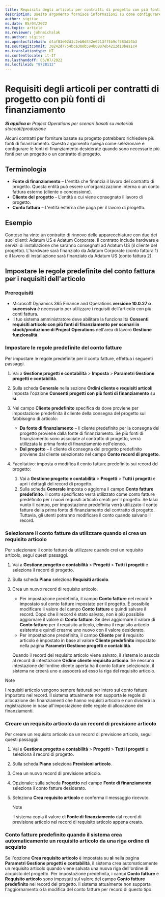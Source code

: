 ```yaml
---
title: Requisiti degli articoli per contratti di progetto con più fonti di finanziamento
description: Questo argomento fornisce informazioni su come configurare e utilizzare i requisiti degli articoli con più fonti di finanziamento.
author: sigitac
ms.date: 05/04/2022
ms.topic: article
ms.reviewer: johnmichalak
ms.author: sigitac
ms.openlocfilehash: d4af03e02d3c2eb0d442e6213ff5b9cf583d54b3
ms.sourcegitcommit: 30242d7754bca300b594b0887eb4212d10bea1c4
ms.translationtype: HT
ms.contentlocale: it-IT
ms.lasthandoff: 05/07/2022
ms.locfileid: "8728112"
---
```

# <a name="item-requirements-for-project-contracts-with-multiple-funding-sources"></a>Requisiti degli articoli per contratti di progetto con più fonti di finanziamento

_**Si applica a:** Project Operations per scenari basati su materiali stoccati/produzione_

Alcuni contratti per forniture basate su progetto potrebbero richiedere più fonti di finanziamento. Questo argomento spiega come selezionare e configurare le fonti di finanziamento desiderate quando sono necessarie più fonti per un progetto o un contratto di progetto.

## <a name="terminology"></a>Terminologia

- **Fonte di finanziamento** – L'entità che finanzia il lavoro del contratto di progetto. Questa entità può essere un'organizzazione interna o un conto fattura esterno (cliente o concessione).
- **Cliente del progetto** – L'entità a cui viene consegnato il lavoro di progetto.
- **Conto fattura** – L'entità esterna che paga per il lavoro di progetto.

## <a name="example"></a>Esempio

Contoso ha vinto un contratto di rinnovo delle apparecchiature con due dei suoi clienti: Adatum US e Adatum Corporate. Il contratto include hardware e servizi di installazione che saranno consegnati ad Adatum US (il cliente del progetto). L'hardware sarà finanziato da Adatum Corporate (conto fattura 1) e il lavoro di installazione sarà finanziato da Adatum US (conto fattura 2).

## <a name="set-up-invoice-account-defaulting-rules-for-item-requirements"></a>Impostare le regole predefinite del conto fattura per i requisiti dell'articolo

### <a name="prerequisites"></a>Prerequisiti

- Microsoft Dynamics 365 Finance and Operations **versione 10.0.27 o successiva** è necessario per utilizzare i requisiti dell'articolo con più conti fattura.
- Il tuo sistema amministratore deve abilitare la funzionalità **Consenti requisiti articolo con più fonti di finanziamento per scenari in stock/produzione di Project Operations** nell'area di lavoro **Gestione funzionalità**.

### <a name="set-up-the-invoice-account-defaulting-rules"></a>Impostare le regole predefinite del conto fatture

Per impostare le regole predefinite per il conto fatture, effettua i seguenti passaggi.

1. Vai a **Gestione progetti e contabilità** \> **Imposta** \> **Parametri Gestione progetti e contabilità**.
1. Sulla scheda **Generale** nella sezione **Ordini cliente e requisiti articoli** imposta l'opzione **Consenti progetti con più fonti di finanziamento** su **sì**.
1. Nel campo **Cliente predefinito** specifica da dove proviene per impostazione predefinita il cliente della consegna del progetto sul fabbisogno di articolo:

    - **Da fonte di finanziamento** – Il cliente predefinito per la consegna del progetto proviene dalla fonte di finanziamento. Se più fonti di finanziamento sono associate al contratto di progetto, verrà utilizzata la prima fonte di finanziamento nell'elenco.
    - **Dal progetto** – Il cliente di consegna del progetto predefinito proviene dal cliente selezionato nel campo **Conto record di progetto**.

1. Facoltativo: imposta o modifica il conto fatture predefinito sui record del progetto:

    1. Vai a **Gestione progetto e contabilità** \> **Progetti** \> **Tutti i progetti** e apri i dettagli del record di progetto.
    2. Sulla scheda **Generale** imposta o aggiorna il campo **Conto fatture predefinito**. Il conto specificato verrà utilizzato come conto fatture predefinito per i nuovi requisiti articolo creati per il progetto. Se lasci vuoto il campo, per impostazione predefinita verrà utilizzato il conto fatture della prima fonte di finanziamento del contratto di progetto. Tuttavia, gli utenti potranno modificare il conto quando salvano il record.

### <a name="select-the-invoice-account-to-use-when-you-create-an-item-requirement"></a>Selezionare il conto fatture da utilizzare quando si crea un requisito articolo

Per selezionare il conto fatture da utilizzare quando crei un requisito articolo, segui questi passaggi.

1. Vai a **Gestione progetto e contabilità** \> **Progetti** \> **Tutti i progetti** e seleziona il record di progetto.
1. Sulla scheda **Piano** seleziona **Requisiti articolo**.
1. Crea un nuovo record di requisito articolo.

    - Per impostazione predefinita, il campo **Conto fatture** nel record è impostato sul conto fatture impostato per il progetto. È possibile modificare il valore del campo **Conto fatture** e quindi salvare il record. Dopo che il record è stato salvato, non è più possibile aggiornare il valore di **Conto fatture**. Se devi aggiornare il valore di **Conto fatture** per il requisito articolo, elimina il requisito articolo esistente e quindi crearne uno nuovo con il valore desiderato.
    - Per impostazione predefinita, il campo **Cliente** per il requisito articolo è impostato in base al valore **Cliente predefinito** impostato nella pagina **Parametri Gestione progetti e contabilità**.

    Quando il record del requisito articolo viene salvato, il sistema lo associa al record di intestazione **Ordine cliente requisito articolo**. Se nessuna intestazione dell'ordine cliente aperta ha il conto fatture selezionato, il sistema ne creerà uno e assocerà ad esso la riga del requisito articolo.

> [!NOTE]
> I requisiti articolo vengono sempre fatturati per intero sul conto fatture impostato nel record. Il sistema attualmente non supporta le regole di allocazione dei finanziamenti che hanno requisiti articolo e non dividerà la registrazione in base all'impostazione delle regole di allocazione dei finanziamenti.

### <a name="create-an-item-requirement-from-an-item-forecast-record"></a>Creare un requisito articolo da un record di previsione articolo

Per creare un requisito articolo da un record di previsione articolo, segui questi passaggi:

1. Vai a **Gestione progetto e contabilità** \> **Progetti** \> **Tutti i progetti** e seleziona il record di progetto.
1. Sulla scheda **Piano** seleziona **Previsioni articolo**.
1. Crea un nuovo record di previsione articolo.
1. Opzionale: sulla scheda **Progetto** nel campo **Fonte di finanziamento** seleziona il conto fatture desiderato.
1. Seleziona **Crea requisito articolo** e conferma il messaggio ricevuto.

    > [!NOTE]
    > Il sistema copia il valore di **Fonte di finanziamento** dal record di previsione articolo nel record di requisito articolo appena creato.

### <a name="default-invoice-account-when-the-system-automatically-creates-an-item-requirement-from-a-purchase-order-line"></a>Conto fatture predefinito quando il sistema crea automaticamente un requisito articolo da una riga ordine di acquisto

Se l'opzione **Crea requisito articolo** è impostata su **sì** nella pagina **Parametri Gestione progetti e contabilità**, il sistema crea automaticamente un requisito articolo quando viene salvata una nuova riga dell'ordine di acquisto del progetto. Per impostazione predefinita, i campi **Conto fatture** e **Requisito articolo** sono impostati sul valore del campo **Conto fatture predefinito** nel record del progetto. Il sistema attualmente non supporta l'aggiornamento o la modifica del conto fatture per record di questo tipo.
